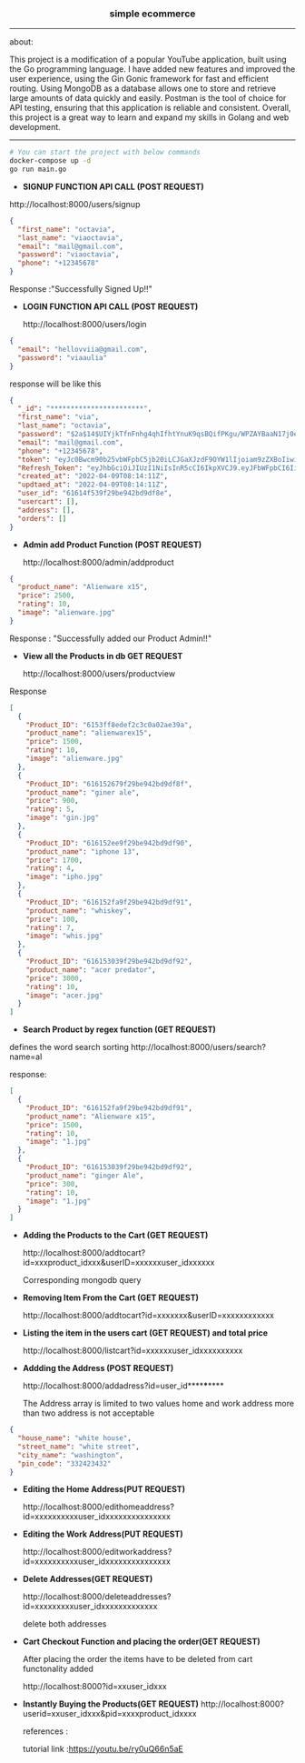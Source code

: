### <p align=center> simple ecommerce </p>
___________________________________________________________________________
about:

This project is a modification of a popular YouTube application, built using the Go programming language. I have added new features and improved the user experience, using the Gin Gonic framework for fast and efficient routing. Using MongoDB as a database allows one to store and retrieve large amounts of data quickly and easily. Postman is the tool of choice for API testing, ensuring that this application is reliable and consistent. Overall, this project is a great way to learn and expand my skills in Golang and web development.
_____________________________________________________________________________


```bash
# You can start the project with below commands
docker-compose up -d
go run main.go
```

- **SIGNUP FUNCTION API CALL (POST REQUEST)**

http://localhost:8000/users/signup

```json
{
  "first_name": "octavia",
  "last_name": "viaoctavia",
  "email": "mail@gmail.com",
  "password": "viaoctavia",
  "phone": "+12345678"
}
```

Response :"Successfully Signed Up!!"

- **LOGIN FUNCTION API CALL (POST REQUEST)**

  http://localhost:8000/users/login

```json
{
  "email": "hellovviia@gmail.com",
  "password": "viaaulia"
}
```

response will be like this

```json
{
  "_id": "***********************",
  "first_name": "via",
  "last_name": "octavia",
  "password": "$2a$14$UIYjkTfnFnhg4qhIfhtYnuK9qsBQifPKgu/WPZAYBaaN17j0eTQZa",
  "email": "mail@gmail.com",
  "phone": "+12345678",
  "token": "eyJc0Bwcm90b25vbWFpbC5jb20iLCJGaXJzdF9OYW1lIjoiam9zZXBoIiwiTGFzdF9OYW1lIjoiaGVybWlzIiwiVWlkIjoiNjE2MTRmNTM5ZjI5YmU5NDJiZDlkZjhlIiwiZXhwIjoxNjMzODUzNjUxfQ.NbcpVtPLJJqRF44OLwoanynoejsjdJb5_v2qB41SmB8",
  "Refresh_Token": "eyJhbGciOiJIUzI1NiIsInR5cCI6IkpXVCJ9.eyJFbWFpbCI6IiIsIkZpcnLCJVaWQiOiIiLCJleHAiOjE2MzQzNzIwNTF9.ocpU8-0gCJsejmCeeEiL8DXhFcZsW7Z3OCN34HgIf2c",
  "created_at": "2022-04-09T08:14:11Z",
  "updtaed_at": "2022-04-09T08:14:11Z",
  "user_id": "61614f539f29be942bd9df8e",
  "usercart": [],
  "address": [],
  "orders": []
}
```

- **Admin add Product Function (POST REQUEST)**

  http://localhost:8000/admin/addproduct

```json
{
  "product_name": "Alienware x15",
  "price": 2500,
  "rating": 10,
  "image": "alienware.jpg"
}
```

Response : "Successfully added our Product Admin!!"

- **View all the Products in db GET REQUEST**

  http://localhost:8000/users/productview

Response

```json
[
  {
    "Product_ID": "6153ff8edef2c3c0a02ae39a",
    "product_name": "alienwarex15",
    "price": 1500,
    "rating": 10,
    "image": "alienware.jpg"
  },
  {
    "Product_ID": "616152679f29be942bd9df8f",
    "product_name": "giner ale",
    "price": 900,
    "rating": 5,
    "image": "gin.jpg"
  },
  {
    "Product_ID": "616152ee9f29be942bd9df90",
    "product_name": "iphone 13",
    "price": 1700,
    "rating": 4,
    "image": "ipho.jpg"
  },
  {
    "Product_ID": "616152fa9f29be942bd9df91",
    "product_name": "whiskey",
    "price": 100,
    "rating": 7,
    "image": "whis.jpg"
  },
  {
    "Product_ID": "616153039f29be942bd9df92",
    "product_name": "acer predator",
    "price": 3000,
    "rating": 10,
    "image": "acer.jpg"
  }
]
```

- **Search Product by regex function (GET REQUEST)**

defines the word search sorting
http://localhost:8000/users/search?name=al

response:

```json
[
  {
    "Product_ID": "616152fa9f29be942bd9df91",
    "product_name": "Alienware x15",
    "price": 1500,
    "rating": 10,
    "image": "1.jpg"
  },
  {
    "Product_ID": "616153039f29be942bd9df92",
    "product_name": "ginger Ale",
    "price": 300,
    "rating": 10,
    "image": "1.jpg"
  }
]
```

- **Adding the Products to the Cart (GET REQUEST)**

  http://localhost:8000/addtocart?id=xxxproduct_idxxx&userID=xxxxxxuser_idxxxxxx

  Corresponding mongodb query

- **Removing Item From the Cart (GET REQUEST)**

  http://localhost:8000/addtocart?id=xxxxxxx&userID=xxxxxxxxxxxx

- **Listing the item in the users cart (GET REQUEST) and total price**

  http://localhost:8000/listcart?id=xxxxxxuser_idxxxxxxxxxx

- **Addding the Address (POST REQUEST)**

  http://localhost:8000/addadress?id=user_id**\*\***\***\*\***

  The Address array is limited to two values home and work address more than two address is not acceptable

```json
{
  "house_name": "white house",
  "street_name": "white street",
  "city_name": "washington",
  "pin_code": "332423432"
}
```

- **Editing the Home Address(PUT REQUEST)**

  http://localhost:8000/edithomeaddress?id=xxxxxxxxxxuser_idxxxxxxxxxxxxxxx

- **Editing the Work Address(PUT REQUEST)**

  http://localhost:8000/editworkaddress?id=xxxxxxxxxxuser_idxxxxxxxxxxxxxxx

- **Delete Addresses(GET REQUEST)**

  http://localhost:8000/deleteaddresses?id=xxxxxxxxxuser_idxxxxxxxxxxxxx

  delete both addresses

- **Cart Checkout Function and placing the order(GET REQUEST)**

  After placing the order the items have to be deleted from cart functonality added

  http://localhost:8000?id=xxuser_idxxx

- **Instantly Buying the Products(GET REQUEST)**
  http://localhost:8000?userid=xxuser_idxxx&pid=xxxxproduct_idxxxx
  
  
  references :
  
  tutorial link :https://youtu.be/ry0uQ66n5aE
